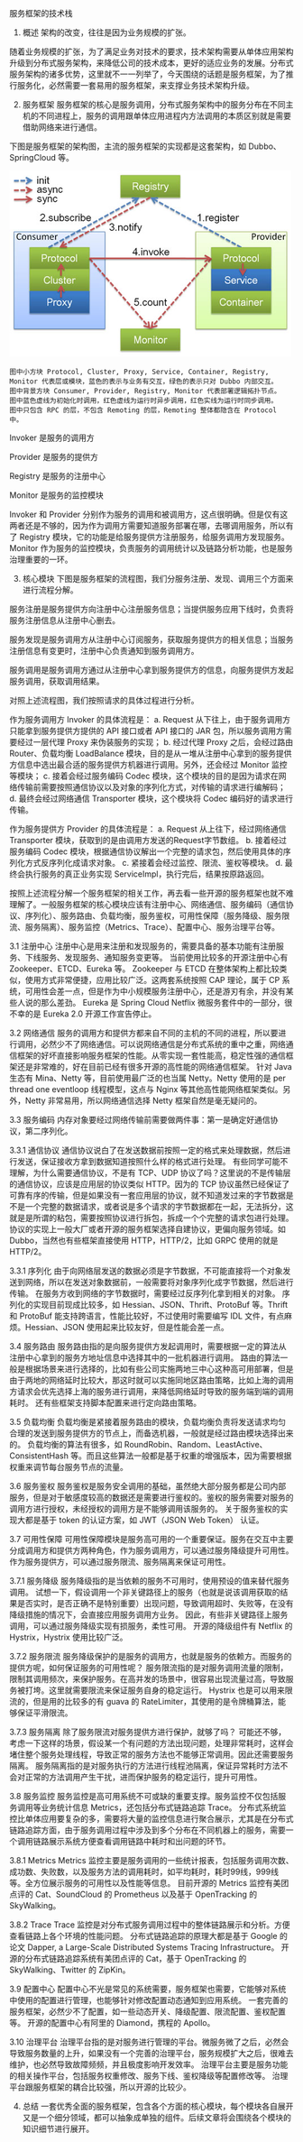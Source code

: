 服务框架的技术栈

1. 概述
架构的改变，往往是因为业务规模的扩张。

随着业务规模的扩张，为了满足业务对技术的要求，技术架构需要从单体应用架构升级到分布式服务架构，来降低公司的技术成本，更好的适应业务的发展。分布式服务架构的诸多优势，这里就不一一列举了，今天围绕的话题是服务框架，为了推行服务化，必然需要一套易用的服务框架，来支撑业务技术架构升级。

2. 服务框架
服务框架的核心是服务调用，分布式服务架构中的服务分布在不同主机的不同进程上，服务的调用跟单体应用进程内方法调用的本质区别就是需要借助网络来进行通信。

下图是服务框架的架构图，主流的服务框架的实现都是这套架构，如 Dubbo、SpringCloud 等。

![Image text](./pic/dubbo-relation.jpg)
```
图中小方块 Protocol, Cluster, Proxy, Service, Container, Registry, Monitor 代表层或模块，蓝色的表示与业务有交互，绿色的表示只对 Dubbo 内部交互。
图中背景方块 Consumer, Provider, Registry, Monitor 代表部署逻辑拓扑节点。
图中蓝色虚线为初始化时调用，红色虚线为运行时异步调用，红色实线为运行时同步调用。
图中只包含 RPC 的层，不包含 Remoting 的层，Remoting 整体都隐含在 Protocol 中。
```
Invoker 是服务的调用方

Provider 是服务的提供方

Registry 是服务的注册中心

Monitor 是服务的监控模块

Invoker 和 Provider 分别作为服务的调用和被调用方，这点很明确。但是仅有这两者还是不够的，因为作为调用方需要知道服务部署在哪，去哪调用服务，所以有了 Registry 模块，它的功能是给服务提供方注册服务，给服务调用方发现服务。Monitor 作为服务的监控模块，负责服务的调用统计以及链路分析功能，也是服务治理重要的一环。

3. 核心模块
下图是服务框架的流程图，我们分服务注册、发现、调用三个方面来进行流程分解。

服务注册是服务提供方向注册中心注册服务信息；当提供服务应用下线时，负责将服务注册信息从注册中心删去。

服务发现是服务调用方从注册中心订阅服务，获取服务提供方的相关信息；当服务注册信息有变更时，注册中心负责通知到服务调用方。

服务调用是服务调用方通过从注册中心拿到服务提供方的信息，向服务提供方发起服务调用，获取调用结果。

对照上述流程图，我们按照请求的具体过程进行分析。

作为服务调用方 Invoker 的具体流程是：
a. Request 从下往上，由于服务调用方只能拿到服务提供方提供的 API 接口或者 API 接口的 JAR 包，所以服务调用方需要经过一层代理 Proxy 来伪装服务的实现；
b. 经过代理 Proxy 之后，会经过路由 Router、负载均衡 LoadBalance 模块，目的是从一堆从注册中心拿到的服务提供方信息中选出最合适的服务提供方机器进行调用。另外，还会经过 Monitor 监控等模块；
c. 接着会经过服务编码 Codec 模块，这个模块的目的是因为请求在网络传输前需要按照通信协议以及对象的序列化方式，对传输的请求进行编解码；
d. 最终会经过网络通信 Transporter 模块，这个模块将 Codec 编码好的请求进行传输。

作为服务提供方 Provider 的具体流程是：
a. Request 从上往下，经过网络通信 Transporter 模块，获取到的是由调用方发送的Request字节数组。
b. 接着经过服务编码 Codec 模块，根据通信协议解出一个完整的请求包，然后使用具体的序列化方式反序列化成请求对象。
c. 紧接着会经过监控、限流、鉴权等模块。
d. 最终会执行服务的真正业务实现 ServiceImpl，执行完后，结果按原路返回。

按照上述流程分解一个服务框架的相关工作，再去看一些开源的服务框架也就不难理解了。一般服务框架的核心模块应该有注册中心、网络通信、服务编码（通信协议、序列化）、服务路由、负载均衡，服务鉴权，可用性保障（服务降级、服务限流、服务隔离）、服务监控（Metrics、Trace）、配置中心、服务治理平台等。

3.1 注册中心
注册中心是用来注册和发现服务的，需要具备的基本功能有注册服务、下线服务、发现服务、通知服务变更等。
当前使用比较多的开源注册中心有 Zookeeper、ETCD、Eureka 等。
Zookeeper 与 ETCD 在整体架构上都比较类似，使用方式非常便捷，应用比较广泛。这两套系统按照 CAP 理论，属于 CP 系统，可用性会差一点，但是作为中小规模服务注册中心，还是游刃有余，并没有某些人说的那么差劲。
Eureka 是 Spring Cloud Netflix 微服务套件中的一部分，很不幸的是 Eureka 2.0 开源工作宣告停止。

3.2 网络通信
服务的调用方和提供方都来自不同的主机的不同的进程，所以要进行调用，必然少不了网络通信。可以说网络通信是分布式系统的重中之重，网络通信框架的好坏直接影响服务框架的性能。从零实现一套性能高，稳定性强的通信框架还是非常难的，好在目前已经有很多开源的高性能的网络通信框架。
针对 Java 生态有 Mina、Netty 等，目前使用最广泛的也当属 Netty。Netty 使用的是 per thread one eventloop 线程模型，这点与 Nginx 等其他高性能网络框架类似。另外，Netty 非常易用，所以网络通信选择 Netty 框架自然是毫无疑问的。

3.3 服务编码
内存对象要经过网络传输前需要做两件事：第一是确定好通信协议，第二序列化。

3.3.1 通信协议
通信协议说白了在发送数据前按照一定的格式来处理数据，然后进行发送，保证接收方拿到数据知道按照什么样的格式进行处理。
有些同学可能不理解，为什么需要通信协议，不是有 TCP、UDP 协议了吗？这里说的不是传输层的通信协议，应该是应用层的协议类似 HTTP。因为的 TCP 协议虽然已经保证了可靠有序的传输，但是如果没有一套应用层的协议，就不知道发过来的字节数据是不是一个完整的数据请求，或者说是多个请求的字节数据都在一起，无法拆分，这就是是所谓的粘包，需要按照协议进行拆包，拆成一个个完整的请求包进行处理。
协议的实现上一般大厂或者开源的服务框架选择自建协议，更偏向服务领域。如 Dubbo，当然也有些框架直接使用 HTTP，HTTP/2，比如 GRPC 使用的就是 HTTP/2。

3.3.1 序列化
由于向网络层发送的数据必须是字节数据，不可能直接将一个对象发送到网络，所以在发送对象数据前，一般需要将对象序列化成字节数据，然后进行传输。
在服务方收到网络的字节数据时，需要经过反序列化拿到相关的对象。
序列化的实现目前现成比较多，如 Hessian、JSON、Thrift、ProtoBuf 等。Thrift 和 ProtoBuf 能支持跨语言，性能比较好，不过使用时需要编写 IDL 文件，有点麻烦。Hessian、JSON 使用起来比较友好，但是性能会差一点。

3.4 服务路由
服务路由指的是向服务提供方发起调用时，需要根据一定的算法从注册中心拿到的服务方地址信息中选择其中的一批机器进行调用。
路由的算法一般是根据场景来进行选择的，比如有些公司实施两地三中心这种高可用部署，但是由于两地的网络延时比较大，那这时就可以实施同地区路由策略，比如上海的调用方请求会优先选择上海的服务进行调用，来降低网络延时导致的服务端到端的调用耗时。
还有些框架支持脚本配置来进行定向路由策略。

3.5 负载均衡
负载均衡是紧接着服务路由的模块，负载均衡负责将发送请求均匀合理的发送到服务提供方的节点上，而备选机器，一般就是经过路由模块选择出来的。
负载均衡的算法有很多，如 RoundRobin、Random、LeastActive、ConsistentHash 等。而且这些算法一般都是基于权重的增强版本，因为需要根据权重来调节每台服务节点的流量。

3.6 服务鉴权
服务鉴权是服务安全调用的基础，虽然绝大部分服务都是公司内部服务，但是对于敏感度较高的数据还是需要进行鉴权的。鉴权的服务需要对服务的调用方进行授权，未经授权的调用方是不能够调用该服务的。
关于服务鉴权的实现大都是基于 token 的认证方案，如 JWT（JSON Web Token） 认证。

3.7 可用性保障
可用性保障模块是服务高可用的一个重要保证。服务在交互中主要分成调用方和提供方两种角色，作为服务调用方，可以通过服务降级提升可用性。作为服务提供方，可以通过服务限流、服务隔离来保证可用性。

3.7.1 服务降级
服务降级指的是当依赖的服务不可用时，使用预设的值来替代服务调用。
试想一下，假设调用一个非关键路径上的服务（也就是说该调用获取的结果是否实时，是否正确不是特别重要）出现问题，导致调用超时、失败等，在没有降级措施的情况下，会直接应用服务调用方业务。
因此，有些非关键路径上服务调用，可以通过服务降级实现有损服务，柔性可用。
开源的降级组件有 Netflix 的 Hystrix，Hystrix 使用比较广泛。

3.7.2 服务限流
服务降级保护的是服务的调用方，也就是服务的依赖方。而服务的提供方呢，如何保证服务的可用性呢？
服务限流指的是对服务调用流量的限制，限制其调用频次，来保护服务。在高并发的场景中，很容易出现流量过高，导致服务被打垮。这里就需要限流来保证服务自身的稳定运行。
Hystrix 也是可以用来限流的，但是用的比较多的有 guava 的 RateLimiter，其使用的是令牌桶算法，能够保证平滑限流。

3.7.3 服务隔离
除了服务限流对服务提供方进行保护，就够了吗？
可能还不够，考虑一下这样的场景，假设某一个有问题的方法出现问题，处理非常耗时，这样会堵住整个服务处理线程，导致正常的服务方法也不能够正常调用。因此还需要服务隔离。
服务隔离指的是对服务执行的方法进行线程池隔离，保证异常耗时方法不会对正常的方法调用产生干扰，进而保护服务的稳定运行，提升可用性。

3.8 服务监控
服务监控是高可用系统不可或缺的重要支撑。服务监控不仅包括服务调用等业务统计信息 Metrics，还包括分布式链路追踪 Trace。
分布式系统监控比单体应用要复杂的多，需要将大量的监控信息进行聚合展示，尤其是在分布式链路追踪方面，由于服务调用过程中涉及到多个分布在不同机器上的服务，需要一个调用链路展示系统方便查看调用链路中耗时和出问题的环节。

3.8.1 Metrics
Metrics 监控主要是服务调用的一些统计报表，包括服务调用次数、成功数、失败数，以及服务方法的调用耗时，如平均耗时，耗时99线，999线等。全方位展示服务的可用性以及性能等信息。
目前开源的 Metrics 监控有美团点评的 Cat、SoundCloud 的 Prometheus 以及基于 OpenTracking 的 SkyWalking。

3.8.2 Trace
Trace 监控是对分布式服务调用过程中的整体链路展示和分析。方便查看链路上各个环境的性能问题。
分布式链路追踪的原理大都是基于 Google 的论文 Dapper, a Large-Scale Distributed Systems Tracing Infrastructure。
开源的分布式链路追踪系统有美团点评的 Cat，基于 OpenTracking 的SkyWalking、Twitter 的 ZipKin。

3.9 配置中心
配置中心不光是常见的系统需要，服务框架也需要，它能够对系统中使用的配置进行管理，也能够针对修改配置动态通知到应用系统。
一套完善的服务框架，必然少不了配置，如一些动态开关、降级配置、限流配置、鉴权配置等。
开源的配置中心有阿里的 Diamond，携程的 Apollo。

3.10 治理平台
治理平台指的是对服务进行管理的平台。微服务微了之后，必然会导致服务数量的上升，如果没有一个完善的治理平台，服务规模扩大之后，很难去维护，也必然导致故障频频，并且极度影响开发效率。
治理平台主要是服务功能的相关操作平台，包括服务权重修改、服务下线、鉴权降级等配置修改等。
治理平台跟服务框架的耦合比较强，所以开源的比较少。

4. 总结
一套优秀全面的服务框架，包含各个方面的核心模块，每个模块各自展开又是一个细分领域，都可以抽象成单独的组件。后续文章将会围绕各个模块的知识细节进行展开。
